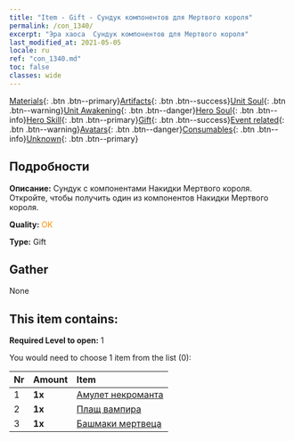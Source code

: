 ```yaml
---
title: "Item - Gift - Сундук компонентов для Мертвого короля"
permalink: /con_1340/
excerpt: "Эра хаоса  Сундук компонентов для Мертвого короля"
last_modified_at: 2021-05-05
locale: ru
ref: "con_1340.md"
toc: false
classes: wide
---
```

 [Materials](/ItemsRU/){: .btn .btn--primary}[Artifacts](/ItemsRU/Artifacts/){: .btn .btn--success}[Unit Soul](/ItemsRU/UnitSoul/){: .btn .btn--warning}[Unit Awakening](/ItemsRU/UnitAwakening/){: .btn .btn--danger}[Hero Soul](/ItemsRU/HeroSoul/){: .btn .btn--info}[Hero Skill](/ItemsRU/HeroSkill/){: .btn .btn--primary}[Gift](/ItemsRU/Gift/){: .btn .btn--success}[Event related](/ItemsRU/Events/){: .btn .btn--warning}[Avatars](/ItemsRU/Avatars/){: .btn .btn--danger}[Consumables](/ItemsRU/Consumables/){: .btn .btn--info}[Unknown](/ItemsRU/Unknown/){: .btn .btn--primary}

## Подробности
 **Описание:** Сундук с компонентами Накидки Мертвого короля. Откройте, чтобы получить один из компонентов Накидки Мертвого короля.

 **Quality:** <span style="color: #FF8C00">OK</span>

 **Type:** Gift

## Gather

  None

## This item contains:

 **Required Level to open:** 1

 You would need to choose 1 item from the list (0):

  | Nr | Amount |     Item    |
  |:---|:-------|:------------|
  | 1 |  **1x** | [Амулет некроманта](/ItemsRU/art_129/) |  | 
  | 2 |  **1x** | [Плащ вампира](/ItemsRU/art_130/) |  | 
  | 3 |  **1x** | [Башмаки мертвеца](/ItemsRU/art_131/) |  | 
